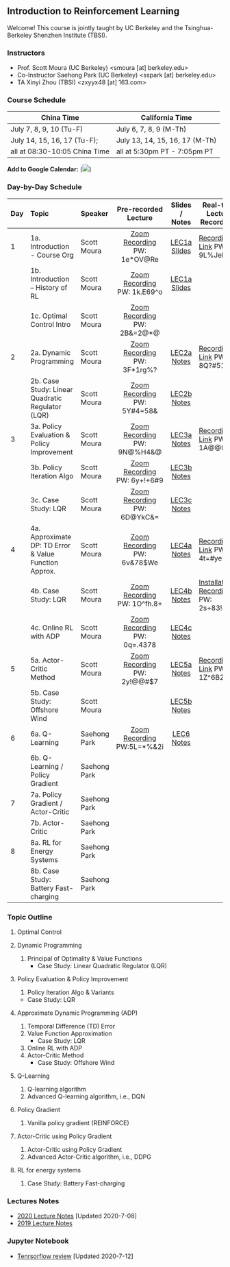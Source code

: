 ## Introduction to Reinforcement Learning

Welcome! This course is jointly taught by UC Berkeley and the Tsinghua-Berkeley Shenzhen Institute (TBSI).

### Instructors
- Prof. Scott Moura (UC Berkeley) <smoura [at] berkeley.edu>
- Co-Instructor Saehong Park (UC Berkeley) <sspark [at] berkeley.edu>
- TA Xinyi Zhou (TBSI) <zxyyx48 [at] 163.com>

### Course Schedule

| China Time      | California Time |
| ----------- | ----------- |
| July 7, 8, 9, 10 (Tu-F)      | July 6, 7, 8, 9 (M-Th)       |
| July 14, 15, 16, 17 (Tu-F);   | July 13, 14, 15, 16, 17 (M-Th)        |
| all at 08:30-10:05 China Time | all at 5:30pm PT - 7:05pm PT |

**Add to Google Calendar:**
(<a target="_blank" href="https://calendar.google.com/event?action=TEMPLATE&amp;tmeid=NnVtNW02MGNsMjhpbzNtY2NzMmdtMzRzaTNfMjAyMDA3MDdUMDAzMDAwWiBzY290dC5tb3VyYUBt&amp;tmsrc=scott.moura%40gmail.com&amp;scp=ALL"><img border="0" src="https://www.google.com/calendar/images/ext/gc_button1_en.gif"></a>)

### Day-by-Day Schedule

| Day         | Topic       | Speaker | Pre-recorded Lecture | Slides / Notes | Real-time Lecture Recordings |
| :---        |    :----    |   :---  | :---: | :---: | ----- |
| 1  | 1a. Introduction - Course Org | Scott Moura   | [Zoom Recording](https://zoom.com.cn/rec/share/u814Do2uqXNLeKfozUzjZZxmQb_Laaa82iNK8_JZmEeig-Z1PuncW5UlR3m_LxjL) PW: 1e*OV@Re | [LEC1a Slides](LEC/LEC1a-Syllabus.pdf) | [Recording Link](https://zoom.com.cn/rec/share/vvFyDLfvq2ROR4nHuFjHB6EaTqHpT6a8hiUX-KIJzhxGAfzZ3ZikkPi7ayroZPQF) PW: 9L%JePa= |
|   | 1b. Introduction – History of RL  | Scott Moura   | [Zoom Recording](https://berkeley.zoom.us/rec/share/wstyK7bC5FJLGdKUsl6GWYssFICmX6a813dK86IKyE_pN5u-bIIahg1i3Qd79l63) PW: 1k.E69^o | [LEC1a Slides](LEC/LEC1b-Motivation.pdf) |  |
|   | 1c. Optimal Control Intro  | Scott Moura   | [Zoom Recording](https://berkeley.zoom.us/rec/share/w9dtdu3V_F9OXrPT70LfcZIDG6vJeaa8h3BI-PoLyko-4eAHZcKnv9BAkTH0YSoY) PW: 2B&=2@*@ | | |
| 2  | 2a. Dynamic Programming | Scott Moura   | [Zoom Recording](https://berkeley.zoom.us/rec/share/18kpNbLOtXNLeaeV0xzfXqorGYHKeaa8hCIX-_sMmUrFWuA2JThxmQodgJWLND4q) PW: 3F*1rg%? | [LEC2a Notes](LEC/LEC2a.pdf) | [Recording Link](https://zoom.com.cn/rec/share/3uMsFJGh52RJXo3Ms3vwZLViRJqiT6a81HMf_fAFxUoUp1pRornQ06N5_-yX8ToS) PW: 8Q?#51=J |
|   | 2b. Case Study: Linear Quadratic Regulator (LQR)  | Scott Moura   | [Zoom Recording](https://berkeley.zoom.us/rec/share/5f5_FpeqrVNJaZ3ixmWFXYkFEaDjaaa81iQdq6VbnUkaRrxRLV0VSB3GaHybWp3T) PW: 5Y#4=58& | [LEC2b Notes](LEC/LEC2b.pdf) |  |
| 3  | 3a. Policy Evaluation & Policy Improvement | Scott Moura   | [Zoom Recording](https://berkeley.zoom.us/rec/share/wO1FDuzU3T1JSKPExkjWf6kFEoTiX6a80SVP-PQKmE2BWrgjbS83xsz27WcivvFR) PW: 9N@%H4&@ | [LEC3a Notes](LEC/LEC3a.pdf) | [Recording Link](https://zoom.com.cn/rec/share/2Oh6Iazi2UpIZM_n0EL4e58YOLjEaaa80yMYqfULn0hvu2bj64Y3C30TcApY4MKl) PW: 1A@@0G63 |
|   | 3b. Policy Iteration Algo   | Scott Moura   | [Zoom Recording](https://berkeley.zoom.us/rec/share/19NxfpLS9l9LY5GcwmbkaLIuFIr4T6a82yFI_voNy0pVtbAW0hMvT1O-lN-t8rgM) PW: 6y+!+6#9 | [LEC3b Notes](LEC/LEC3b.pdf) |  |
|   | 3c. Case Study: LQR   | Scott Moura   | [Zoom Recording](https://berkeley.zoom.us/rec/share/3-1oDunf1k1JTs_h7WuOa409ONnLaaa8gCFIr_IJmBkxlev6szns32PnTIYtOmVU) PW: 6D@YkC&= | [LEC3c Notes](LEC/LEC3c.pdf) |  |
| 4  | 4a. Approximate DP: TD Error & Value Function Approx. | Scott Moura   | [Zoom Recording](https://berkeley.zoom.us/rec/share/_e1cIIvA50NLcoXO1FCPWo4sIoPVX6a82yUW-qVfyUtH6zOaO86RFhE_QuSJfwJQ) PW: 6v&78$We | [LEC4a Notes](LEC/LEC4a.pdf) | [Recording Link](https://zoom.com.cn/rec/share/ysJzKpDR2k1JGIX88BziRf8CBK2iT6a8hHUWr6UOyBk5KEiJOhidnM24_iYBESJX) PW: 4t=#ye7T |
|   | 4b. Case Study: LQR   | Scott Moura   | [Zoom Recording](https://berkeley.zoom.us/rec/share/5edacpvq23JOcomcr2XYVpY4Pq29aaa8hCZKqKUPmEy1q8Nx_a72s8_JfPj5I_Vf) PW: 1O^fh.8+ | [LEC4b Notes](LEC/LEC4b.pdf) | [Installation Recording](https://zoom.com.cn/rec/share/2MZbJZzgq2pObqfI2QLiBr96O6Xdaaa8g3cfq_oPnkjj1lG4U1-Ptroyzg18Bsm4) PW: 2s+83!eQ |
|   | 4c. Online RL with ADP | Scott Moura   | [Zoom Recording](https://berkeley.zoom.us/rec/share/vsdeI7_LyUNOTaOct2bBeqUfJN6-eaa8hiNM-qEEmhppZHbVUeF4b4yWrDPpWa7I) PW: 0q=.4378 | [LEC4c Notes](LEC/LEC4c.pdf) | |
| 5 | 5a. Actor-Critic Method | Scott Moura   | [Zoom Recording](https://berkeley.zoom.us/rec/share/1etNEpLA5ElJWI3syWLVQpY9G6_0aaa8gCAc-fMMy04P1Zy-hyxVZ4zMq3IUY1Sx) PW: 2y!@@#$7 | [LEC5a Notes](LEC/LEC5a.pdf) | [Recording Link](https://zoom.com.cn/rec/share/wNx4LL_N1URJZLPd2UGOHbAgELT9aaa8hidPr6YMyUmB6zYifcjslipXrzF2VVd0) PW: 1Z^6B28+ |
|   | 5b. Case Study: Offshore Wind | Scott Moura   | | [LEC5b Notes](LEC/LEC5b.pdf) | |
| 6 | 6a. Q-Learning | Saehong Park  | [Zoom Recording](https://berkeley.zoom.us/rec/share/2ZR8PrjP7nxOQpHHxkbHZ7d4F4C1eaa81XJL-aUMyk3thCUnngiGNtgzFY0jEwGk) PW:5L=*%&2i | [LEC6 Notes](LEC/LEC4c.pdf) | |
|   | 6b. Q-Learning / Policy Gradient | Saehong Park   | | | |
| 7 | 7a. Policy Gradient / Actor-Critic | Saehong Park  | | | |
|   | 7b. Actor-Critic | Saehong Park   | | | |
| 8 | 8a. RL for Energy Systems | Saehong Park  | | | |
|   | 8b. Case Study: Battery Fast-charging | Saehong Park   | | | |


### Topic Outline
1. Optimal Control
2. Dynamic Programming
   1. Principal of Optimality & Value Functions
      - Case Study: Linear Quadratic Regulator (LQR)
3. Policy Evaluation & Policy Improvement
   1. Policy Iteration Algo & Variants
   - Case Study: LQR
4. Approximate Dynamic Programming (ADP)
   1. Temporal Difference (TD) Error
   2. Value Function Approximation
      - Case Study: LQR
   3. Online RL with ADP
   4. Actor-Critic Method
      - Case Study: Offshore Wind
5. Q-Learning
   1. Q-learning algorithm
   2. Advanced Q-learning algorithm, i.e., DQN
6. Policy Gradient
   
   1. Vanilla policy gradient (REINFORCE)
7. Actor-Critic using Policy Gradient
   1. Actor-Critic using Policy Gradient
   2. Advanced Actor-Critic algorithm, i.e., DDPG
8. RL for energy systems
   1. Case Study: Battery Fast-charging
   

### Lectures Notes
- [2020 Lecture Notes](Notes/LectureNotes_2020.pdf) [Updated 2020-7-08]
- [2019 Lecture Notes](Notes/LectureNotes_2019.pdf)


### Jupyter Notebook
- [Tenrsorflow review](TF_1.X_review-Shared.ipynb) [Updated 2020-7-12]


<!--
### Markdown

Markdown is a lightweight and easy-to-use syntax for styling your writing. It includes conventions for

```markdown
Syntax highlighted code block

# Header 1
## Header 2
### Header 3

- Bulleted
- List

1. Numbered
2. List

**Bold** and _Italic_ and `Code` text

[Link](url) and ![Image](src)
```

For more details see [GitHub Flavored Markdown](https://guides.github.com/features/mastering-markdown/).

### Jekyll Themes

Your Pages site will use the layout and styles from the Jekyll theme you have selected in your [repository settings](https://github.com/scott-moura/rl/settings). The name of this theme is saved in the Jekyll `_config.yml` configuration file.

### Support or Contact

Having trouble with Pages? Check out our [documentation](https://help.github.com/categories/github-pages-basics/) or [contact support](https://github.com/contact) and we’ll help you sort it out.
-->
